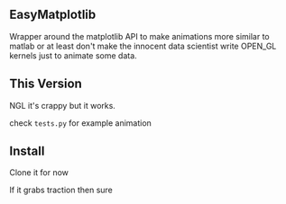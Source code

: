## EasyMatplotlib
Wrapper around the matplotlib API to make animations more similar to matlab or 
at least don't make the innocent data scientist write OPEN_GL kernels just to
animate some data.



## This Version

NGL it's crappy but it works.


check `tests.py` for example animation


## Install

Clone it for now

If it grabs traction then sure




